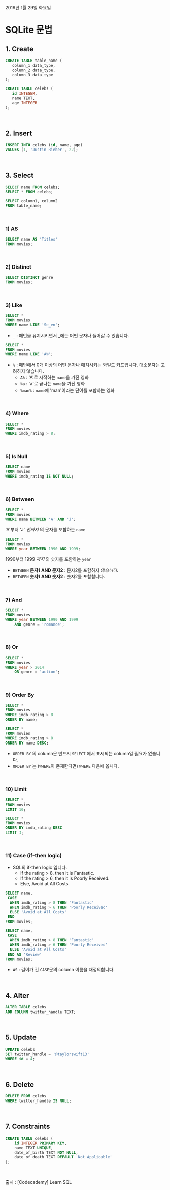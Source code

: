 2019년 1월 29일 화요일

# SQLite 문법

## 1. Create
```sql
CREATE TABLE table_name (
   column_1 data_type, 
   column_2 data_type, 
   column_3 data_type
);
```

```sql
CREATE TABLE celebs (
   id INTEGER, 
   name TEXT, 
   age INTEGER
);
```


&nbsp;
## 2. Insert

```sql
INSERT INTO celebs (id, name, age)
VALUES (1, 'Justin Bieber', 22);
```


&nbsp;
## 3. Select

```sql
SELECT name FROM celebs;
SELECT * FROM celebs;
```

```sql
SELECT column1, column2
FROM table_name;
```


&nbsp;
### 1) AS

```sql
SELECT name AS 'Titles'
FROM movies;
```


&nbsp;
### 2) Distinct

```sql
SELECT DISTINCT genre
FROM movies;
```


&nbsp;
### 3) Like

```sql
SELECT *
FROM movies
WHERE name LIKE 'Se_en';
```

- `_` : 패턴을 유지시키면서 _에는 어떤 문자나 들어갈 수 있습니다.



```sql
SELECT *
FROM movies
WHERE name LIKE 'A%';
```

- `%` : 패턴에서 0개 이상의 어떤 문자나 매치시키는 와일드 카드입니다. 대소문자는 고려하지 않습니다.
  - `A%` : 'A'로 시작하는 `name`을 가진 영화
  - `%a` : 'a'로 끝나는 `name`을 가진 영화
  - `%man%` : `name`에 'man'이라는 단어를 포함하는 영화


&nbsp;
### 4) Where

```sql
SELECT *
FROM movies
WHERE imdb_rating > 8;
```


&nbsp;
### 5) Is Null

```sql
SELECT name
FROM movies
WHERE imdb_rating IS NOT NULL;
```


&nbsp;
### 6) Between

```sql
SELECT *
FROM movies
WHERE name BETWEEN 'A' AND 'J';
```

'A'부터 'J' _전까지_ 의 문자를 포함하는 `name`

```sql
SELECT *
FROM movies
WHERE year BETWEEN 1990 AND 1999;
```

1990부터 1999 _까지_ 의 숫자를 포함하는 `year`

- `BETWEEN` __문자1 AND 문자2__ : 문자2를 포함하지 _않습니다._
- `BETWEEN` __숫자1 AND 숫자2__ : 숫자2를 포함합니다.


&nbsp;
### 7) And

```sql
SELECT *
FROM movies
WHERE year BETWEEN 1990 AND 1999
	AND genre = 'romance';
```


&nbsp;
### 8) Or

```sql
SELECT *
FROM movies
WHERE year > 2014
	OR genre = 'action';
```


&nbsp;
### 9) Order By

```sql
SELECT *
FROM movies
WHERE imdb_rating > 8
ORDER BY name;
```

```sql
SELECT *
FROM movies
WHERE imdb_rating > 8
ORDER BY name DESC;
```

- `ORDER BY` 의 column은 반드시 `SELECT` 에서 표시되는 column일 필요가 없습니다.
- `ORDER BY` 는 (`WHERE`이 존재한다면) `WHERE` 다음에 옵니다.


&nbsp;
### 10) Limit

```sql
SELECT *
FROM movies
LIMIT 10;
```

```sql
SELECT *
FROM movies
ORDER BY imdb_rating DESC
LIMIT 3;
```


&nbsp;
### 11) Case (if-then logic)

- SQL의 if-then logic 입니다.
  - If the rating > 8, then it is Fantastic.
  - If the rating > 6, then it is Poorly Received.
  - Else, Avoid at All Costs.

```sql
SELECT name,
 CASE
  WHEN imdb_rating > 8 THEN 'Fantastic'
  WHEN imdb_rating > 6 THEN 'Poorly Received'
  ELSE 'Avoid at All Costs'
 END
FROM movies;
```

```sql
SELECT name,
 CASE
  WHEN imdb_rating > 8 THEN 'Fantastic'
  WHEN imdb_rating > 6 THEN 'Poorly Received'
  ELSE 'Avoid at All Costs'
 END AS 'Review'
FROM movies;
```

- `AS` : 길이가 긴 `CASE`문의 column 이름을 재정의합니다.


&nbsp;
## 4. Alter

```sql
ALTER TABLE celebs
ADD COLUMN twitter_handle TEXT;
```


&nbsp;
## 5. Update

```sql
UPDATE celebs
SET twitter_handle = '@taylorswift13'
WHERE id = 4;
```


&nbsp;
## 6. Delete

```sql
DELETE FROM celebs
WHERE twitter_handle IS NULL;
```


&nbsp;
## 7. Constraints

```sql
CREATE TABLE celebs (
	id INTEGER PRIMARY KEY,
    name TEXT UNIQUE,
    date_of_birth TEXT NOT NULL,
    date_of_death TEXT DEFAULT 'Not Applicable'
);
```


&nbsp;

출처 : [Codecademy] Learn SQL